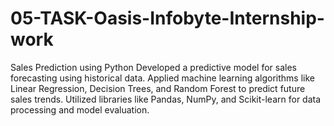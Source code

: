 # 05-TASK-Oasis-Infobyte-Internship-work
Sales Prediction using Python Developed a predictive model for sales forecasting using historical data. Applied machine learning algorithms like Linear Regression, Decision Trees, and Random Forest to predict future sales trends. Utilized libraries like Pandas, NumPy, and Scikit-learn for data processing and model evaluation.
